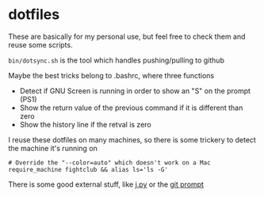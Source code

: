 dotfiles
========

These are basically for my personal use, but feel free to check them and reuse some scripts.

`bin/dotsync.sh` is the tool which handles pushing/pulling to github

Maybe the best tricks belong to .bashrc, where three functions 

* Detect if GNU Screen is running in order to show an "S" on the prompt (PS1)
* Show the return value of the previous command if it is different than zero
* Show the history line if the retval is zero

I reuse these dotfiles on many machines, so there is some trickery to detect the
machine it's running on

```shell
# Override the "--color=auto" which doesn't work on a Mac
require_machine fightclub && alias ls='ls -G' 
```

There is some good external stuff, like [j.py](https://github.com/rupa/j2) or the [git prompt](https://github.com/magicmonty/bash-git-prompt)
